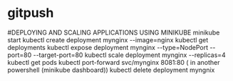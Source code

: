 # gitpush
#DEPLOYING AND SCALING APPLICATIONS USING MINIKUBE
 minikube start
 kubectl create deployment mynginx --image=nginx
 kubectl get deployments
 kubectl expose deployment mynginx --type=NodePort --port=80 --target-port=80
 kubectl scale deployment mynginx --replicas=4
 kubectl get pods
 kubectl port-forward svc/mynginx 8081:80
( in another powershell (minikube dashboard))
 kubectl delete deployment myngnix
